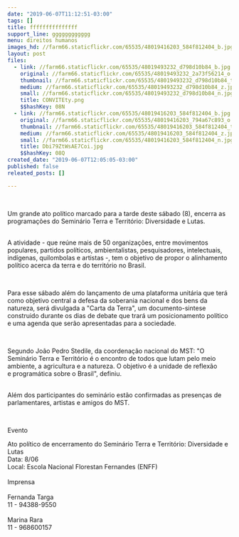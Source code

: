 ```yaml
---
date: "2019-06-07T11:12:51-03:00"
tags: []
title: fffffffffffffff
support_line: gggggggggggg
menu: direitos humanos
images_hd: //farm66.staticflickr.com/65535/48019416203_584f812404_b.jpg
layout: post
files:
  - link: //farm66.staticflickr.com/65535/48019493232_d798d10b84_b.jpg
    original: //farm66.staticflickr.com/65535/48019493232_2a73f56214_o.png
    thumbnail: //farm66.staticflickr.com/65535/48019493232_d798d10b84_t.jpg
    medium: //farm66.staticflickr.com/65535/48019493232_d798d10b84_z.jpg
    small: //farm66.staticflickr.com/65535/48019493232_d798d10b84_n.jpg
    title: CONVITEty.png
    $$hashKey: 08N
  - link: //farm66.staticflickr.com/65535/48019416203_584f812404_b.jpg
    original: //farm66.staticflickr.com/65535/48019416203_794a67c893_o.jpg
    thumbnail: //farm66.staticflickr.com/65535/48019416203_584f812404_t.jpg
    medium: //farm66.staticflickr.com/65535/48019416203_584f812404_z.jpg
    small: //farm66.staticflickr.com/65535/48019416203_584f812404_n.jpg
    title: Dbi79ZtWsAE7Coi.jpg
    $$hashKey: 08Q
created_date: "2019-06-07T12:05:05-03:00"
published: false
releated_posts: []

---
```

<p>&nbsp;</p>

<p>Um grande ato pol&iacute;tico marcado para a tarde deste s&aacute;bado (8), encerra as programa&ccedil;&otilde;es do Semin&aacute;rio Terra e Territ&oacute;rio: Diversidade e Lutas.</p>

<p><br />
A atividade - que re&uacute;ne mais de 50 organiza&ccedil;&otilde;es, entre movimentos populares, partidos pol&iacute;ticos, ambientalistas, pesquisadores, intelectuais, ind&iacute;genas, quilombolas e artistas -, tem o objetivo de propor o alinhamento pol&iacute;tico acerca da terra e do territ&oacute;rio no Brasil.</p>

<p>&nbsp;</p>

<p>Para esse s&aacute;bado al&eacute;m do lan&ccedil;amento de uma plataforma unit&aacute;ria que ter&aacute; como objetivo central a defesa da soberania nacional e dos bens da natureza, ser&aacute; divulgada a &quot;Carta da Terra&quot;, um documento-sintese construido durante os dias de debate que trar&aacute; um posicionamento pol&iacute;tico e uma agenda que ser&atilde;o apresentadas para a sociedade.</p>

<p>&nbsp;</p>

<p>Segundo Jo&atilde;o Pedro Stedile, da coordena&ccedil;&atilde;o nacional do MST: &quot;O Semin&aacute;rio Terra e Territ&oacute;rio &eacute; o encontro de todos que lutam pelo meio ambiente, a agricultura e a natureza. O objetivo &eacute; a unidade de reflex&atilde;o e&nbsp;program&aacute;tica sobre o Brasil&quot;, definiu.</p>

<p><br />
Al&eacute;m dos participantes do semin&aacute;rio est&atilde;o confirmadas as presen&ccedil;as de parlamentares, artistas e amigos do MST.</p>

<p>&nbsp;</p>

<p>Evento</p>

<p>Ato pol&iacute;tico de encerramento do Semin&aacute;rio Terra e Territ&oacute;rio: Diversidade e Lutas<br />
Data: 8/06<br />
Local: Escola Nacional Florestan Fernandes (ENFF)<br />
<br />
Imprensa<br />
<br />
Fernanda Targa<br />
11 - 94388-9550<br />
<br />
Marina Rara<br />
11 - 968600157</p>

<p>&nbsp;</p>
